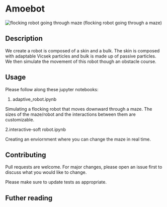 # Amoebot
![flocking robot going through maze](https://drive.google.com/uc?export=view&id=1zdsMRSZ0NHLJVn6v9AUTCp8vpAHLUroo)
(flocking robot going through a maze)


## Description

We create a robot is composed of a skin and a bulk. The skin is composed with adaptable Vicsek particles and bulk is made up of passive particles. We then simulate the movement of this robot though an obstacle course. 


## Usage

Please follow along these jupyter notebooks:

1. adaptive_robot.ipynb 

Simulating a flocking robot that moves downward through a maze. The sizes of the maze/robot and the interactions between them are customizable.

2.interactive-soft robot.ipynb

Creating an enviornment where you can change the maze in real time.

## Contributing
Pull requests are welcome. For major changes, please open an issue first to discuss what you would like to change.

Please make sure to update tests as appropriate.

## Futher reading

